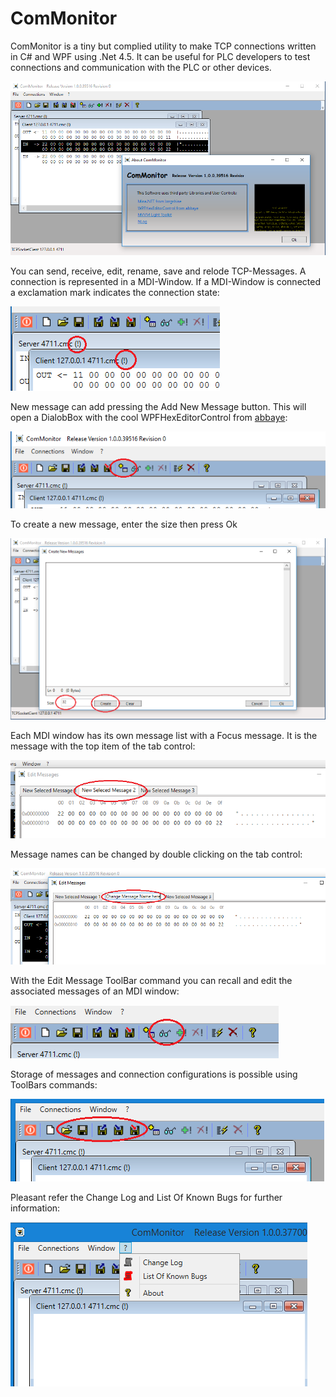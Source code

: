 # ComMonitor
ComMonitor is a tiny but complied utility to make TCP connections written in C# and WPF using .Net 4.5. It can be useful for PLC developers to test connections and communication with the PLC or other devices.

![img](https://github.com/uhwgmxorg/ComMonitor/blob/master/Doc/1.png)

You can send, receive, edit, rename, save and relode TCP-Messages. A connection is represented in a MDI-Window. If a MDI-Window is connected a exclamation mark indicates the connection state:

![img](https://github.com/uhwgmxorg/ComMonitor/blob/master/Doc/2.png)

 New message can add pressing the Add New Message button. This will open a DialobBox with the cool WPFHexEditorControl from [abbaye](https://github.com/abbaye/WPFHexEditorControl):

![img](https://github.com/uhwgmxorg/ComMonitor/blob/master/Doc/3.png)

To create a new message, enter the size then press Ok

![img](https://github.com/uhwgmxorg/ComMonitor/blob/master/Doc/4.png)

Each MDI window has its own message list with a Focus message. It is the message with the top item of the tab control:

![img](https://github.com/uhwgmxorg/ComMonitor/blob/master/Doc/7.png)

Message names can be changed by double clicking on the tab control:

![img](https://github.com/uhwgmxorg/ComMonitor/blob/master/Doc/6.png)

With the Edit Message ToolBar command you can recall and edit the associated messages of an MDI window:

![img](https://github.com/uhwgmxorg/ComMonitor/blob/master/Doc/5.png)

Storage of messages and connection configurations is possible using ToolBars commands:

![img](https://github.com/uhwgmxorg/ComMonitor/blob/master/Doc/8.png)

Pleasant refer the Change Log and List Of Known Bugs for further information:

![img](https://github.com/uhwgmxorg/ComMonitor/blob/master/Doc/9.png)
